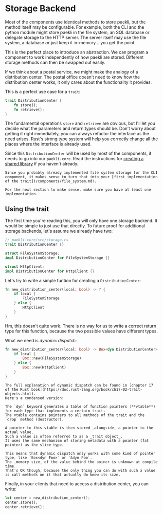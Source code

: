 # Storage Backend

Most of the components use identical methods to store paekli, but the method itself may be configurable.
For example, both the CLI and the python module might store paekli in the file system, an SQL database or delegate storage to the HTTP server.
The server itself may use the file system, a database _or_ just keep it in-memory... you get the point.

This is the perfect place to introduce an abstraction.
We can program a component to work independently of how paekli are stored.
Different storage methods can then be swapped out easily.

If we think about a postal service, we might make the analogy of a distribution center.
The postal office doesn't need to know how the distribution center works, it only cares about the functionality it provides.

This is a perfect use case for a `trait`:

```rust
trait DistributionCenter {
    fn store();
    fn retrieve();
}
```

The fundamental operations `store` and `retrieve` are obvious, but I'll let you decide what the parameters and return types should be.
Don't worry about getting it right immediately, you can always refactor the interface as the need arises.
Rust's strong type system will help you correctly change all the places where the interface is already used.

Since this `DistributionCenter` will be used by most of the components, it needs to go into our `paekli-core`.
Read the instructions for [creating a shared library](shared_lib.md) if you haven't already.

```admonish title="The first implementation"
Since you probably already implemented file system storage for the CLI component, it makes sense to turn that into your [first implementation of the trait](/components/file_system.md).

For the next section to make sense, make sure you have at least one implementation.
```

## Using the trait

The first time you're reading this, you will only have one storage backend.
It would be simple to just use that directly.
To future proof for additional storage backends, let's assume we already have two:

```rust
// paekli-core/src/storage.rs
trait DistributionCenter {}

struct FileSystemStorage;
impl DistributionCenter for FileSystemStorage {}

struct HttpClient;
impl DistributionCenter for HttpClient {}
```

Let's try to write a simple funtion for creating a `DistributionCenter`:

```rust
fn new_distribution_center(local: bool) -> ? {
    if local {
        FileSystemStorage
    } else {
        HttpClient
    }
}
```

Hm, this doesn't quite work.
There is no way for us to write a correct return type for this function, because the two possible values have different types.

What we need is _dynamic dispatch_:

```rust
fn new_distribution_center(local: bool) -> Box<dyn DistributionCenter> {
    if local {
        Box::new(FileSystemStorage)
    } else {
        Box::new(HttpClient)
    }
}
```

```admonish info title="How dynamic dispatch works" collapsible=true
The full explanation of dynamic dispatch can be found in [chapter 17 of the Rust book](https://doc.rust-lang.org/book/ch17-02-trait-objects.html).
Here's a condensed version:

The `dyn` keyword generates a table of function pointers (**vtable**) for each type that implements a certain trait.
The vtable contains pointers to all methods of the trait and the `drop` method (destructor).

A pointer to this vtable is then stored _alongside_ a pointer to the actual value.
Such a value is often referred to as a _trait object_.
It uses the same mechanism of storing metadata with a pointer (fat pointer) as the slice type.

This means that dynamic dispatch only works with some kind of pointer type, like `Box<dyn Foo>` or `&dyn Foo`.
The _memory size_ of the value behind the poiner is unknown at compile time.
That's OK though, because the only thing you can do with such a value is call methods on it that actually do know its size.
```

Finally, in your clients that need to access a distribution center, you can write:

```rust
let center = new_distribution_center();
center.store();
center.retrieve();
```
